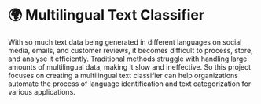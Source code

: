 # 🌍 Multilingual Text Classifier

With so much text data being generated in different languages on social media, emails, and customer reviews, it becomes difficult to process, store, and analyse it efficiently. Traditional methods struggle with handling large amounts of multilingual data, making it slow and ineffective. 
So this project focuses on creating a multilingual text classifier can help organizations automate the process of language identification and text categorization for various applications.
